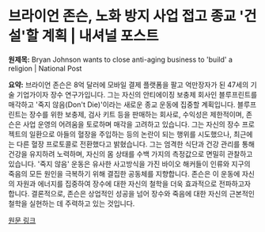 # 브라이언 존슨, 노화 방지 사업 접고 종교 '건설'할 계획 | 내셔널 포스트

**원제목:** Bryan Johnson wants to close anti-aging business to 'build' a religion | National Post

**요약:** 브라이언 존슨은 8억 달러에 모바일 결제 플랫폼을 팔고 억만장자가 된 47세의 기술 기업가이자 장수 연구가입니다.  그는 자신의 안티에이징 보충제 회사인 블루프린트를 매각하고 '죽지 않음(Don't Die)'이라는 새로운 종교 운동에 집중할 계획입니다. 블루프린트는 장수를 위한 보충제, 검사 키트 등을 판매하는 회사로, 수익성은 제한적이며, 존슨은 사업 운영의 어려움을 토로하며 매각을 고려하고 있습니다.  그는 자신의 장수 프로젝트의 일환으로 아들의 혈장을 주입하는 등의 논란이 되는 행위를 시도했으나,  최근에는 다른 혈장 프로토콜로 전환했다고 밝혔습니다.  그는 엄격한 식단과 건강 관리를 통해 건강을 유지하려 노력하며,  자신의 몸 상태를 수백 가지의 측정값으로 면밀히 관찰하고 있습니다.  '죽지 않음' 운동은 유사한 사고방식을 가진 바이오 해커들이 인류와 지구의 죽음의 모든 원인을 극복하기 위해 결집한 공동체를 지향합니다.  존슨은 이 운동에 자신의 자원과 에너지를 집중하여  장수에 대한 자신의 철학을 더욱 효과적으로 전파하고자 합니다.  결론적으로, 존슨은 상업적인 성공을 넘어  장수와 죽음에 대한 자신의 근본적인 철학을 실현하는 데 주력하고 있는 것입니다.

[원문 링크](https://nationalpost.com/news/science/biohacker-bryan-johnson-anti-aging-dont-die)
